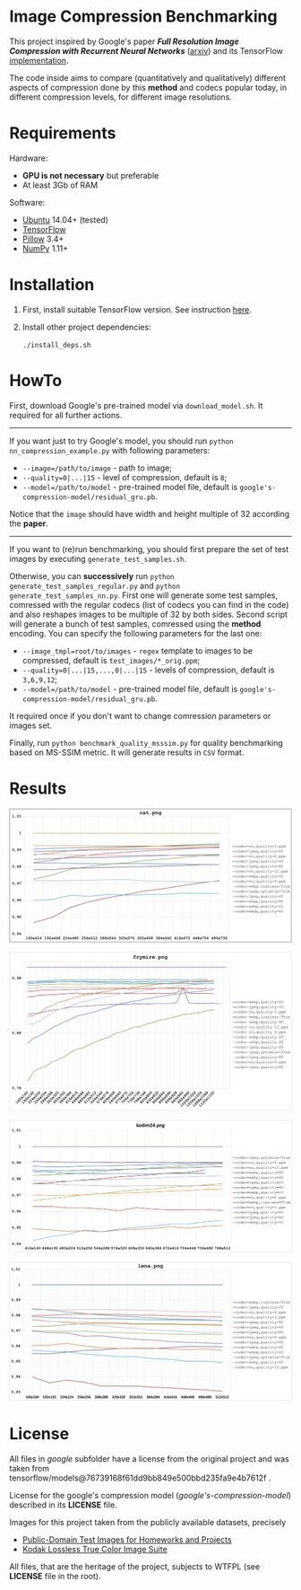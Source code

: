 # Image Compression Benchmarking

This project inspired by Google's paper ***Full Resolution Image Compression with Recurrent Neural Networks*** ([arxiv](https://arxiv.org/abs/1608.05148)) and its TensorFlow [implementation](https://github.com/tensorflow/models/tree/master/compression).

The code inside aims to compare (quantitatively and qualitatively) different aspects of compression done by this **method** and codecs popular today, in different compression levels, for different image resolutions.

# Requirements

Hardware:

* **GPU is not necessary** but preferable
* At least 3Gb of RAM

Software:

* [Ubuntu](https://www.ubuntu.com/) 14.04+ (tested)
* [TensorFlow](https://www.tensorflow.org/)
* [Pillow](https://python-pillow.org/) 3.4+
* [NumPy](http://www.numpy.org/) 1.11+

# Installation

1. First, install suitable TensorFlow version. See instruction [here](https://github.com/tensorflow/tensorflow/blob/master/tensorflow/g3doc/get_started/os_setup.md).

2. Install other project dependencies:

    `./install_deps.sh`

# HowTo

First, download Google's pre-trained model via `download_model.sh`. It required for all further actions.

---

If you want just to try Google's model, you should run `python nn_compression_example.py` with following parameters:

* `--image=/path/to/image` - path to image;
* `--quality=0|...|15` - level of compression, default is `8`;
* `--model=/path/to/model` - pre-trained model file, default is `google's-compression-model/residual_gru.pb`.

Notice that the `image` should have width and height multiple of 32 according the **paper**.

---

If you want to (re)run benchmarking, you should first prepare the set of test images by executing `generate_test_samples.sh`. 

Otherwise, you can **successively** run `python generate_test_samples_regular.py` and `python generate_test_samples_nn.py`. First one will generate some test samples, comressed with the regular codecs (list of codecs you can find in the code) and also reshapes images to be multiple of 32 by both sides. Second script will generate a bunch of test samples, comressed using the **method** encoding. You can specify the following parameters for the last one:

* `--image_tmpl=root/to/images` - `regex` template to images to be compressed, default is `test_images/*_orig.ppm`;
* `--quality=0|...|15,...,0|...|15` - levels of compression, default is `3,6,9,12`;
* `--model=/path/to/model` - pre-trained model file, default is `google's-compression-model/residual_gru.pb`.

It required once if you don't want to change comression parameters or images set.

Finally, run `python benchmark_quality_msssim.py` for quality benchmarking based on MS-SSIM metric. It will generate results in `CSV` format.

# Results

![cat.png](_benchmarks_/cat.png)

![frymire.png](_benchmarks_/frymire.png)

![kodim24.png](_benchmarks_/kodim24.png)

![lena.png](_benchmarks_/lena.png)

# License
All files in *google* subfolder have a license from the original project and was taken from tensorflow/models@76739168f61dd9bb849e500bbd235fa9e4b7612f .

License for the google's compression model (*google's-compression-model*) described in its **LICENSE** file.

Images for this project taken from the publicly available datasets, precisely

* [Public-Domain Test Images for Homeworks and Projects](http://homepages.cae.wisc.edu/~ece533/images/)
* [Kodak Lossless True Color Image Suite](http://r0k.us/graphics/kodak/)

All files, that are the heritage of the project, subjects to WTFPL (see **LICENSE** file in the root).